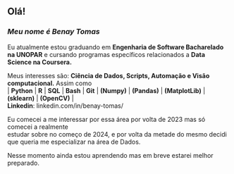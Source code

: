 ## Olá!

### ***Meu nome é Benay Tomas***
Eu atualmente estou graduando em **Engenharia de Software Bacharelado na UNOPAR** e cursando programas específicos relacionados a **Data Science na Coursera.**  

Meus interesses são: **Ciência de Dados, Scripts, Automação e Visão computacional.** Assim como  
| **Python** | **R** | **SQL** | **Bash** | **Git** | **(Numpy)** | **(Pandas)** | **(MatplotLib)** | **(sklearn)** | **(OpenCV)** |  
**Linkedin**: linkedin.com/in/benay-tomas/

Eu comecei a me interessar por essa área por volta de 2023 mas só comecei a realmente  
estudar sobre no começo de 2024, e por volta da metade do mesmo decidi que queria me especializar na área de Dados.

Nesse momento ainda estou aprendendo mas em breve estarei melhor preparado.
